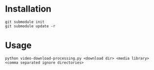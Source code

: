 # Installation
```
git submodule init 
git submodule update -r 
```

# Usage 
```
python video-download-processing.py <download dir> <media library> <comma separated ignore directories>
```